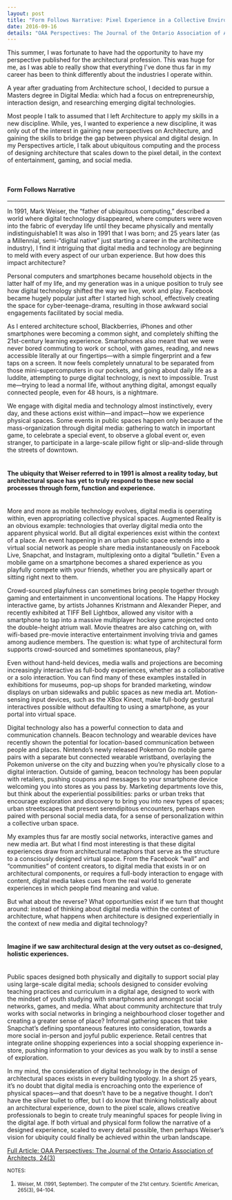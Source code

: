 ```yaml
---
layout: post
title: "Form Follows Narrative: Pixel Experience in a Collective Environment"
date: 2016-09-16
details: "OAA Perspectives: The Journal of the Ontario Association of Architects, 24(3)"
---
```


This summer, I was fortunate to have had the opportunity to have my perspective published for the architectural profession. This was huge for me, as I was able to really show that everything I've done thus far in my career has been to think differently about the industries I operate within. 

A year after graduating from Architecture school, I decided to pursue a Masters degree in Digital Media: which had a focus on entrepreneurship, interaction design, and researching emerging digital technologies. 

Most people I talk to assumed that I left Architecture to apply my skills in a new discipline. While, yes, I wanted to experience a new discipline, it was only out of the interest in gaining new perspectives on Architecture, and gaining the skills to bridge the gap between physical and digital design. In my Perspectives article, I talk about ubiquitous computing and the process of designing architecture that scales down to the pixel detail, in the context of entertainment, gaming, and social media. 

<br>
<h4 class="article-subheading">Form Follows Narrative</h4>
<hr class="xs-thick-hr" align="left">

In 1991, Mark Weiser, the “father of ubiquitous computing,” described a world where digital technology disappeared, where computers were woven into the fabric of everyday life until they became physically and mentally indistinguishable1 It was also in 1991 that I was born; and 25 years later (as a Millennial, semi-“digital native” just starting a career in the architecture industry), I find it intriguing that digital media and technology are beginning to meld with every aspect of our urban experience. But how does this impact architecture?

Personal computers and smartphones became household objects in the latter half of my life, and my generation was in a unique position to truly see how digital technology shifted the way we live, work and play. Facebook became hugely popular just after I started high school, effectively creating the space for cyber-teenage-drama, resulting in those awkward social engagements facilitated by social media.

As I entered architecture school, Blackberries, iPhones and other smartphones were becoming a common sight, and completely shifting the 21st-century learning experience. Smartphones also meant that we were never bored commuting to work or school, with games, reading, and news accessible literally at our fingertips—with a simple fingerprint and a few taps on a screen. It now feels completely unnatural to be separated from those mini-supercomputers in our pockets, and going about daily life as a luddite, attempting to purge digital technology, is next to impossible. Trust me—trying to lead a normal life, without anything digital, amongst equally connected people, even for 48 hours, is a nightmare. 

We engage with digital media and technology almost instinctively, every day, and these actions exist within—and impact—how we experience physical spaces. Some events in public spaces happen only because of the mass-organization through digital media: gathering to watch in important game, to celebrate a special event, to observe a global event or, even stranger, to participate in a large-scale pillow fight or slip-and-slide through the streets of downtown.
<br><br>
<h4 class="article-subheading">
The ubiquity that Weiser referred to in 1991 is almost a reality today, but architectural space has yet to truly respond to these new social processes through form, function and experience.</h4>
<br>
More and more as mobile technology evolves, digital media is operating within, even appropriating collective physical spaces. Augmented Reality is an obvious example: technologies that overlay digital media onto the apparent physical world. But all digital experiences exist within the context of a place. An event happening in an urban public space extends into a virtual social network as people share media instantaneously on Facebook Live, Snapchat, and Instagram, multiplexing onto a digital “bulletin.” Even a mobile game on a smartphone becomes a shared experience as you playfully compete with your friends, whether you are physically apart or sitting right next to them.

Crowd-sourced playfulness can sometimes bring people together through gaming and entertainment in unconventional locations. The Happy Hockey interactive game, by artists Johannes Kristmann and Alexander Pieper, and recently exhibited at TIFF Bell Lightbox, allowed any visitor with a smartphone to tap into a massive multiplayer hockey game projected onto the double-height atrium wall. Movie theatres are also catching on, with wifi-based pre-movie interactive entertainment involving trivia and games among audience members. The question is: what type of architectural form supports crowd-sourced and sometimes spontaneous, play?

Even without hand-held devices, media walls and projections are becoming increasingly interactive as full-body experiences, whether as a collaborative or a solo interaction. You can find many of these examples installed in exhibitions for museums, pop-up shops for branded marketing, window displays on urban sidewalks and public spaces as new media art. Motion-sensing input devices, such as the XBox Kinect, make full-body gestural interactives possible without defaulting to using a smartphone, as your portal into virtual space.

Digital technology also has a powerful connection to data and communication channels. Beacon technology and wearable devices have recently shown the potential for location-based communication between people and places. Nintendo’s newly released Pokemon Go mobile game pairs with a separate but connected wearable wristband, overlaying the Pokemon universe on the city and buzzing when you’re physically close to a digital interaction. Outside of gaming, beacon technology has been popular with retailers, pushing coupons and messages to your smartphone device welcoming you into stores as you pass by. Marketing departments love this, but think about the experiential possibilities: parks or urban treks that encourage exploration and discovery to bring you into new types of spaces; urban streetscapes that present serendipitous encounters, perhaps even paired with personal social media data, for a sense of personalization within a collective urban space.

My examples thus far are mostly social networks, interactive games and new media art. But what I find most interesting is that these digital experiences draw from architectural metaphors that serve as the structure to a consciously designed virtual space. From the Facebook “wall” and “communities” of content creators, to digital media that exists in or on architectural components, or requires a full-body interaction to engage with content, digital media takes cues from the real world to generate experiences in which people find meaning and value. 

But what about the reverse? What opportunities exist if we turn that thought around: instead of thinking about digital media within the context of architecture, what happens when architecture is designed experientially in the context of new media and digital technology?
<br><br>
<h4 class="article-subheading">Imagine if we saw architectural design at the very outset as co-designed, holistic experiences. </h4>
<br>
Public spaces designed both physically and digitally to support social play using large-scale digital media; schools designed to consider evolving teaching practices and curriculum in a digital age, designed to work with the mindset of youth studying with smartphones and amongst social networks, games, and media. What about community architecture that truly works with social networks in bringing a neighbourhood closer together and creating a greater sense of place? Informal gathering spaces that take Snapchat’s defining spontaneous features into consideration, towards a more social in-person and joyful public experience. Retail centres that integrate online shopping experiences into a social shopping experience in-store, pushing information to your devices as you walk by to instil a sense of exploration.

In my mind, the consideration of digital technology in the design of architectural spaces exists in every building typology. In a short 25 years, it’s no doubt that digital media is encroaching onto the experience of physical spaces—and that doesn’t have to be a negative thought. I don’t have the silver bullet to offer, but I do know that thinking holistically about an architectural experience, down to the pixel scale, allows creative professionals to begin to create truly meaningful spaces for people living in the digital age. If both virtual and physical form follow the narrative of a designed experience, scaled to every detail possible, then perhaps Weiser’s vision for ubiquity could finally be achieved within the urban landscape.

<a href="http://bit.ly/jkwan-perspectives" target="_blank">Full Article: OAA Perspectives: The Journal of the Ontario Association of Architects, 24(3)</a>

<small> NOTES:<br>
1.	Weiser, M. (1991, September). The computer of the 21st century. Scientific American, 265(3), 94-104.</small>
